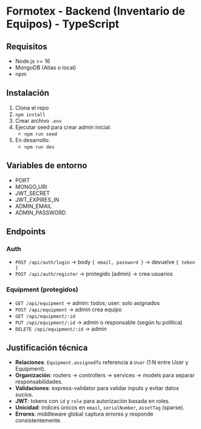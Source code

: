 # Formotex - Backend (Inventario de Equipos) - TypeScript

## Requisitos
- Node.js >= 16
- MongoDB (Atlas o local)
- npm

## Instalación
1. Clona el repo
2. `npm install`
3. Crear archivo `.env` 
4. Ejecutar seed para crear admin inicial:
   - `npm run seed`
5. En desarrollo:
   - `npm run dev`

## Variables de entorno
- PORT
- MONGO_URI
- JWT_SECRET
- JWT_EXPIRES_IN
- ADMIN_EMAIL
- ADMIN_PASSWORD

## Endpoints
### Auth
- `POST /api/auth/login` -> body `{ email, password }` → devuelve `{ token }`
- `POST /api/auth/register` -> protegido (admin) -> crea usuarios

### Equipment (protegidos)
- `GET /api/equipment` -> admin: todos; user: solo asignados
- `POST /api/equipment` -> admin crea equipo
- `GET /api/equipment/:id`
- `PUT /api/equipment/:id` -> admin o responsable (según tu política)
- `DELETE /api/equipment/:id` -> admin

## Justificación técnica
- **Relaciones**: `Equipment.assignedTo` referencia a `User` (1:N entre User y Equipment).
- **Organización**: routers -> controllers -> services -> models para separar responsabilidades.
- **Validaciones**: express-validator para validar inputs y evitar datos sucios.
- **JWT**: tokens con `id` y `role` para autorización basada en roles.
- **Unicidad**: indices únicos en `email`, `serialNumber`, `assetTag` (sparse).
- **Errores**: middleware global captura errores y responde consistentemente.
